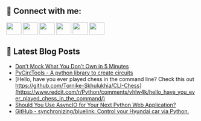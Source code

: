 ## 🔎 Connect with me:
[<img height="32" width="40" src="https://cdn.jsdelivr.net/npm/simple-icons@v5/icons/telegram.svg" />](https://t.me/bullbesh)
[<img height="32" width="40" src="https://cdn.jsdelivr.net/npm/simple-icons@v5/icons/vk.svg" />](https://vk.com/bullbesh)
[<img height="32" width="40" src="https://cdn.jsdelivr.net/npm/simple-icons@v5/icons/twitter.svg" />](https://twitter.com/bullbesh1)
[<img height="32" width="40" src="https://cdn.jsdelivr.net/npm/simple-icons@v5/icons/instagram.svg" />](https://www.instagram.com/bullbesh)
[<img height="32" width="40" src="https://cdn.jsdelivr.net/npm/simple-icons@v5/icons/reddit.svg" />](https://www.reddit.com/user/bullbesh)
[<img height="32" width="40" src="https://cdn.jsdelivr.net/npm/simple-icons@v5/icons/youtube.svg" />](https://www.youtube.com/channel/UCtfjRs6uzgq5mfm8S06WTcg)

## 📕 Latest Blog Posts
<!-- BLOG-POST-LIST:START -->
- [Don’t Mock What You Don’t Own in 5 Minutes](https://www.reddit.com/r/Python/comments/vhpu5o/dont_mock_what_you_dont_own_in_5_minutes/)
- [PyCircTools - A python library to create circuits](https://www.reddit.com/r/Python/comments/vhods0/pycirctools_a_python_library_to_create_circuits/)
- [Hello, have you ever played chess in the command line? Check this out https://github.com/Tornike-Skhulukhia/CLI-Chess](https://www.reddit.com/r/Python/comments/vhlw4k/hello_have_you_ever_played_chess_in_the_command/)
- [Should You Use AsyncIO for Your Next Python Web Application?](https://www.reddit.com/r/Python/comments/vhizk5/should_you_use_asyncio_for_your_next_python_web/)
- [GitHub - synchronizing/bluelink: Control your Hyundai car via Python.](https://www.reddit.com/r/Python/comments/vhhqxe/github_synchronizingbluelink_control_your_hyundai/)
<!-- BLOG-POST-LIST:END -->
